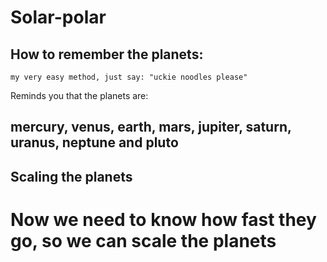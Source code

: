 # Solar-polar

## How to remember the planets:

```
my very easy method, just say: "uckie noodles please"
```

Reminds you that the planets are:

## mercury, venus, earth, mars, jupiter, saturn, uranus, neptune and pluto

## Scaling the planets

# Now we need to know how fast they go, so we can scale the planets
